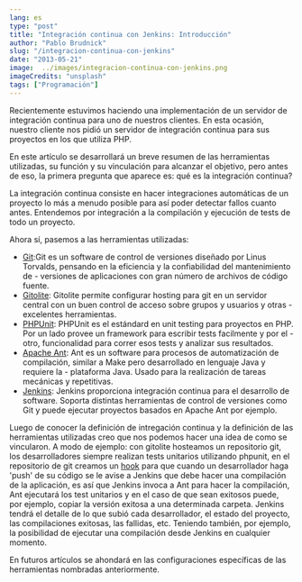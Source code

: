 ```yaml
---
lang: es
type: "post"
title: "Integración continua con Jenkins: Introducción"
author: "Pablo Brudnick"
slug: "/integracion-continua-con-jenkins"
date: "2013-05-21"
image:  ../images/integracion-continua-con-jenkins.png
imageCredits: "unsplash"
tags: ["Programación"]
---
```


Recientemente estuvimos haciendo una implementación de un servidor de integración continua para uno de nuestros clientes. En esta ocasión, nuestro cliente nos pidió un servidor de integración continua para sus proyectos en los que utiliza PHP.

En este artículo se desarrollará un breve resumen de las herramientas utilizadas, su función y su vinculación para alcanzar el objetivo, pero antes de eso, la primera pregunta que aparece es: qué es la integración continua?

La integración continua consiste en hacer integraciones automáticas de un proyecto lo más a menudo posible para así poder detectar fallos cuanto antes. Entendemos por integración a la compilación y ejecución de tests de todo un proyecto.

Ahora sí, pasemos a las herramientas utilizadas:

- [Git](http://git-scm.com/):Git es un software de control de versiones diseñado por Linus Torvalds, pensando en la eficiencia y la confiabilidad del mantenimiento de - versiones de aplicaciones con gran número de archivos de código fuente.
- [Gitolite](http://gitolite.com/gitolite/): Gitolite permite configurar hosting para git en un servidor central con un buen control de acceso sobre grupos y usuarios y otras - excelentes herramientas.
- [PHPUnit](https://github.com/sebastianbergmann/phpunit): PHPUnit es el estándard en unit testing para proyectos en PHP. Por un lado provee un framework para escribir tests facilmente y por el - otro, funcionalidad para correr esos tests y analizar sus resultados.
- [Apache Ant](http://ant.apache.org/): Ant es un software para procesos de automatización de compilación, similar a Make pero desarrollado en lenguaje Java y requiere la - plataforma Java. Usado para la realización de tareas mecánicas y repetitivas.
- [Jenkins](http://jenkins-ci.org/): Jenkins proporciona integración continua para el desarrollo de software. Soporta distintas herramientas de control de versiones como Git y puede ejecutar proyectos basados en Apache Ant por ejemplo.

Luego de conocer la definición de intregación continua y la definición de las herramientas utilizadas creo que nos podemos hacer una idea de como se vincularon. A modo de ejemplo: con gitolite hosteamos un repositorio git, los desarrolladores siempre realizan tests unitarios utilizando phpunit, en el repositorio de git creamos un [hook](http://git-scm.com/book/en/Customizing-Git-Git-Hooks) para que cuando un desarrollador haga 'push' de su código se le avise a Jenkins que debe hacer una compilación de la aplicación, es así que Jenkins invoca a Ant para hacer la compilación, Ant ejecutará los test unitarios y en el caso de que sean exitosos puede, por ejemplo, copiar la versión exitosa a una determinada carpeta. Jenkins tendrá el detalle de lo que subió cada desarrollador, el estado del proyecto, las compilaciones exitosas, las fallidas, etc. Teniendo también, por ejemplo, la posibilidad de ejecutar una compilación desde Jenkins en cualquier momento.

En futuros artículos se ahondará en las configuraciones específicas de las herramientas nombradas anteriormente.